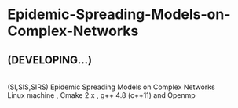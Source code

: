 # Epidemic-Spreading-Models-on-Complex-Networks
## (DEVELOPING...)
<br>
(SI,SIS,SIRS) Epidemic Spreading Models on Complex Networks
<br>
Linux machine , Cmake 2.x , g++ 4.8 (c++11) and Openmp
